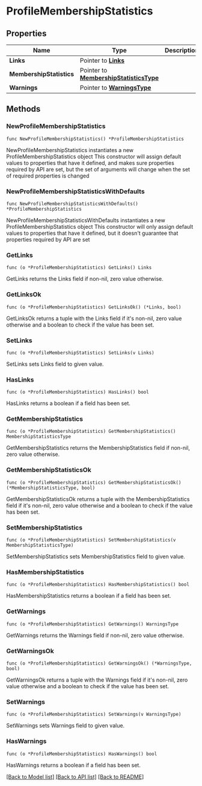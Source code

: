# ProfileMembershipStatistics

## Properties

Name | Type | Description | Notes
------------ | ------------- | ------------- | -------------
**Links** | Pointer to [**Links**](Links.md) |  | [optional] 
**MembershipStatistics** | Pointer to [**MembershipStatisticsType**](MembershipStatisticsType.md) |  | [optional] 
**Warnings** | Pointer to [**WarningsType**](WarningsType.md) |  | [optional] 

## Methods

### NewProfileMembershipStatistics

`func NewProfileMembershipStatistics() *ProfileMembershipStatistics`

NewProfileMembershipStatistics instantiates a new ProfileMembershipStatistics object
This constructor will assign default values to properties that have it defined,
and makes sure properties required by API are set, but the set of arguments
will change when the set of required properties is changed

### NewProfileMembershipStatisticsWithDefaults

`func NewProfileMembershipStatisticsWithDefaults() *ProfileMembershipStatistics`

NewProfileMembershipStatisticsWithDefaults instantiates a new ProfileMembershipStatistics object
This constructor will only assign default values to properties that have it defined,
but it doesn't guarantee that properties required by API are set

### GetLinks

`func (o *ProfileMembershipStatistics) GetLinks() Links`

GetLinks returns the Links field if non-nil, zero value otherwise.

### GetLinksOk

`func (o *ProfileMembershipStatistics) GetLinksOk() (*Links, bool)`

GetLinksOk returns a tuple with the Links field if it's non-nil, zero value otherwise
and a boolean to check if the value has been set.

### SetLinks

`func (o *ProfileMembershipStatistics) SetLinks(v Links)`

SetLinks sets Links field to given value.

### HasLinks

`func (o *ProfileMembershipStatistics) HasLinks() bool`

HasLinks returns a boolean if a field has been set.

### GetMembershipStatistics

`func (o *ProfileMembershipStatistics) GetMembershipStatistics() MembershipStatisticsType`

GetMembershipStatistics returns the MembershipStatistics field if non-nil, zero value otherwise.

### GetMembershipStatisticsOk

`func (o *ProfileMembershipStatistics) GetMembershipStatisticsOk() (*MembershipStatisticsType, bool)`

GetMembershipStatisticsOk returns a tuple with the MembershipStatistics field if it's non-nil, zero value otherwise
and a boolean to check if the value has been set.

### SetMembershipStatistics

`func (o *ProfileMembershipStatistics) SetMembershipStatistics(v MembershipStatisticsType)`

SetMembershipStatistics sets MembershipStatistics field to given value.

### HasMembershipStatistics

`func (o *ProfileMembershipStatistics) HasMembershipStatistics() bool`

HasMembershipStatistics returns a boolean if a field has been set.

### GetWarnings

`func (o *ProfileMembershipStatistics) GetWarnings() WarningsType`

GetWarnings returns the Warnings field if non-nil, zero value otherwise.

### GetWarningsOk

`func (o *ProfileMembershipStatistics) GetWarningsOk() (*WarningsType, bool)`

GetWarningsOk returns a tuple with the Warnings field if it's non-nil, zero value otherwise
and a boolean to check if the value has been set.

### SetWarnings

`func (o *ProfileMembershipStatistics) SetWarnings(v WarningsType)`

SetWarnings sets Warnings field to given value.

### HasWarnings

`func (o *ProfileMembershipStatistics) HasWarnings() bool`

HasWarnings returns a boolean if a field has been set.


[[Back to Model list]](../README.md#documentation-for-models) [[Back to API list]](../README.md#documentation-for-api-endpoints) [[Back to README]](../README.md)


